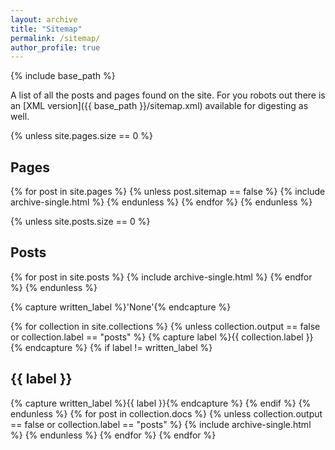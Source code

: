 ```yaml
---
layout: archive
title: "Sitemap"
permalink: /sitemap/
author_profile: true
---
```


{% include base_path %}

A list of all the posts and pages found on the site. For you robots out there is an [XML version]({{ base_path }}/sitemap.xml) available for digesting as well.

{% unless site.pages.size == 0 %}
  <h2>Pages</h2>
  {% for post in site.pages %}
    {% unless post.sitemap == false %}
      {% include archive-single.html %}
    {% endunless %}
  {% endfor %}
{% endunless %}

{% unless site.posts.size == 0 %}
  <h2>Posts</h2>
  {% for post in site.posts %}
    {% include archive-single.html %}
  {% endfor %}
{% endunless %}

{% capture written_label %}'None'{% endcapture %}

{% for collection in site.collections %}
{% unless collection.output == false or collection.label == "posts" %}
  {% capture label %}{{ collection.label }}{% endcapture %}
  {% if label != written_label %}
  <h2>{{ label }}</h2>
  {% capture written_label %}{{ label }}{% endcapture %}
  {% endif %}
{% endunless %}
{% for post in collection.docs %}
  {% unless collection.output == false or collection.label == "posts" %}
  {% include archive-single.html %}
  {% endunless %}
{% endfor %}
{% endfor %}
